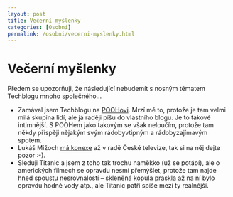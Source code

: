 ```yaml
---
layout: post
title: Večerní myšlenky
categories: [Osobní]
permalink: /osobni/vecerni-myslenky.html
---
```

# Večerní myšlenky

Předem se upozorňuji, že následující nebudemít s nosným tématem Techblogu mnoho společného…

  * Zamával jsem Techblogu na [POOHovi](http://www.pooh.cz/). Mrzí mě to, protože je tam velmi milá skupina lidí, ale já raději píšu do vlastního blogu. Je to takové intimnější. S POOHem jako takovým se však neloučím, protože tam někdy přispěji nějakým svým rádobyvtipným a rádobyzajímavým spotem.
  * Lukáš Mižoch [má konexe](http://www.mizoch.net/blog/2003-03.html#151524) až v radě České televize, tak si na něj dejte pozor :-).
  * Sleduji Titanic a jsem z toho tak trochu naměkko (už se potápí), ale o amerických filmech se opravdu nesmí přemýšlet, protože tam najde hned spoustu nesrovnalostí – skleněná kopula praskla až na ní bylo opravdu hodně vody atp., ale Titanic patří spíše mezi ty reálnější.



